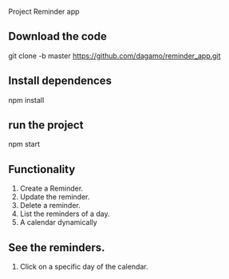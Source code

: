 
Project Reminder app
## Download the code

git clone -b master https://github.com/dagamo/reminder_app.git

## Install dependences

npm install

## run the project
npm start

## Functionality
1) Create a Reminder.
2) Update the reminder.
3) Delete a reminder.
4) List the reminders of a day.
5) A calendar dynamically

## See the reminders.
1) Click on a specific day of the calendar.


